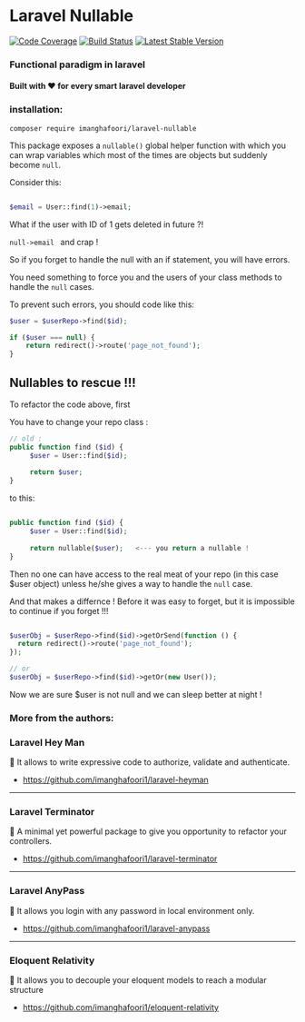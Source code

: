 #  Laravel Nullable

[![Code Coverage](https://scrutinizer-ci.com/g/imanghafoori1/laravel-nullable/badges/coverage.png?b=master)](https://scrutinizer-ci.com/g/imanghafoori1/laravel-nullable/?branch=master)
[![Build Status](https://travis-ci.org/imanghafoori1/laravel-nullable.svg?branch=master)](https://travis-ci.org/imanghafoori1/laravel-nullable)
[![Latest Stable Version](https://poser.pugx.org/imanghafoori/laravel-nullable/v/stable)](https://packagist.org/packages/imanghafoori/laravel-nullable)


### Functional paradigm in laravel

#### Built with :heart: for every smart laravel developer



### installation:

```
composer require imanghafoori/laravel-nullable
```

This package exposes a `nullable()` global helper function with which you can wrap variables which most of the times are objects but suddenly become `null`.

Consider this:

```php

$email = User::find(1)->email;

```

What if the user with ID of 1 gets deleted in future ?!

```null->email ```  and crap !

So if you forget to handle the null with an if statement, you will have errors.

You need something to force you and the users of your class methods to handle the `null` cases.

To prevent such errors, you should code like this:

```php
$user = $userRepo->find($id);

if ($user === null) {
    return redirect()->route('page_not_found');
}

```

## Nullables to rescue !!!

To refactor the code above, first

You have to change your repo class :

```php
// old :
public function find ($id) {
     $user = User::find($id);
     
     return $user;
}
```

to this:
```php

public function find ($id) {
     $user = User::find($id);
   
     return nullable($user);   <--- you return a nullable !
}
```

Then no one can have access to the real meat of your repo (in this case $user object) unless he/she gives a way to handle the `null` case.

And that makes a differnce ! Before it was easy to forget, but it is impossible to continue if you forget !!!

```php

$userObj = $userRepo->find($id)->getOrSend(function () {
  return redirect()->route('page_not_found');
});

// or
$userObj = $userRepo->find($id)->getOr(new User());


```

Now we are sure $user is not null and we can sleep better at night !


### More from the authors:


### Laravel Hey Man

:gem: It allows to write expressive code to authorize, validate and authenticate.

- https://github.com/imanghafoori1/laravel-heyman


------------

### Laravel Terminator


 :gem: A minimal yet powerful package to give you opportunity to refactor your controllers.

- https://github.com/imanghafoori1/laravel-terminator


------------

### Laravel AnyPass

:gem: It allows you login with any password in local environment only.

- https://github.com/imanghafoori1/laravel-anypass

------------

### Eloquent Relativity

:gem: It allows you to decouple your eloquent models to reach a modular structure

- https://github.com/imanghafoori1/eloquent-relativity
